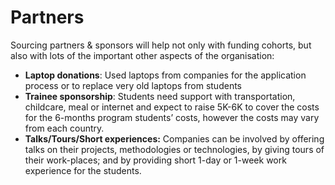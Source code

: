 # Partners

Sourcing partners & sponsors will help not only with funding cohorts, but also with lots of the important other aspects of the organisation:

- **Laptop donations**: Used laptops from companies for the application process or to replace very old laptops from students
- **Trainee sponsorship**: Students need support with transportation, childcare, meal or internet and expect to raise 5K-6K to cover the costs for the 6-months program students’ costs, however the costs may vary from each country.
- **Talks/Tours/Short experiences:** Companies can be involved by offering talks on their projects, methodologies or technologies, by giving tours of their work-places; and by providing short 1-day or 1-week work experience for the students.
